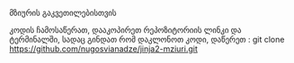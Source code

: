 მზიურის გაკვეთილებისთვის


კოდის ჩამოსაწერათ, დააკოპირეთ რეპოზიტორიის ლინკი და ტერმინალში, სადაც გინდათ რომ დაკლონოთ კოდი, დაწერეთ :
git clone https://github.com/nugosvianadze/jinja2-mziuri.git
